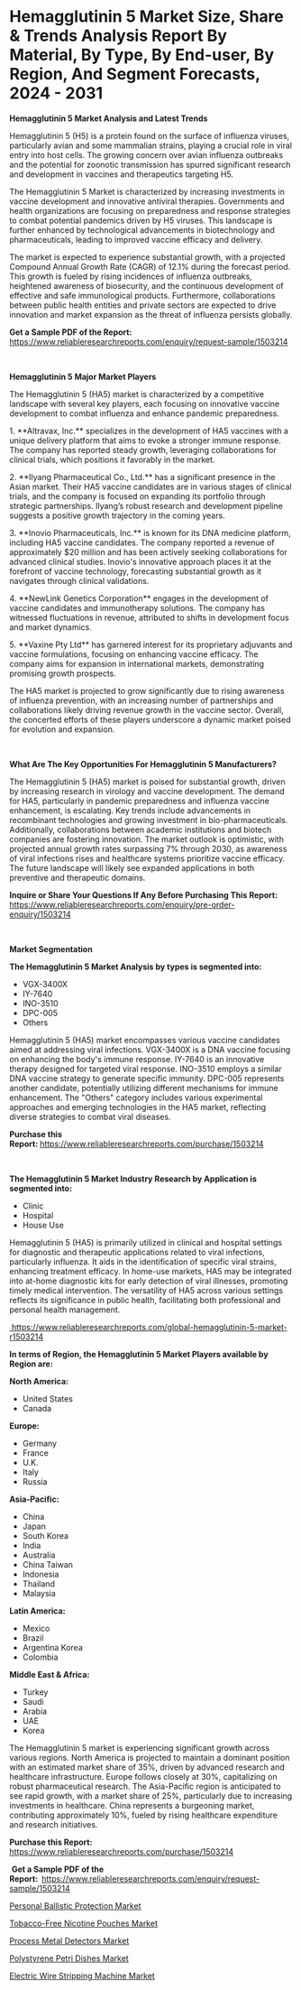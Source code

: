 <p><h1>Hemagglutinin 5 Market Size, Share & Trends Analysis Report By Material, By Type, By End-user, By Region, And Segment Forecasts, 2024 - 2031</h1></p><p><strong>Hemagglutinin 5 Market Analysis and Latest Trends</strong></p>
<p><p>Hemagglutinin 5 (H5) is a protein found on the surface of influenza viruses, particularly avian and some mammalian strains, playing a crucial role in viral entry into host cells. The growing concern over avian influenza outbreaks and the potential for zoonotic transmission has spurred significant research and development in vaccines and therapeutics targeting H5. </p><p>The Hemagglutinin 5 Market is characterized by increasing investments in vaccine development and innovative antiviral therapies. Governments and health organizations are focusing on preparedness and response strategies to combat potential pandemics driven by H5 viruses. This landscape is further enhanced by technological advancements in biotechnology and pharmaceuticals, leading to improved vaccine efficacy and delivery.</p><p>The market is expected to experience substantial growth, with a projected Compound Annual Growth Rate (CAGR) of 12.1% during the forecast period. This growth is fueled by rising incidences of influenza outbreaks, heightened awareness of biosecurity, and the continuous development of effective and safe immunological products. Furthermore, collaborations between public health entities and private sectors are expected to drive innovation and market expansion as the threat of influenza persists globally.</p></p>
<p><strong>Get a Sample PDF of the Report:&nbsp;</strong> <a href="https://www.reliableresearchreports.com/enquiry/request-sample/1503214?utm_campaign=3&utm_medium=2&utm_source=Github&utm_content=ia&utm_term=27092024&utm_id=hemagglutinin-5">https://www.reliableresearchreports.com/enquiry/request-sample/1503214</a></p>
<p>&nbsp;</p>
<p><strong>Hemagglutinin 5 Major Market Players</strong></p>
<p><p>The Hemagglutinin 5 (HA5) market is characterized by a competitive landscape with several key players, each focusing on innovative vaccine development to combat influenza and enhance pandemic preparedness. </p><p>1. **Altravax, Inc.** specializes in the development of HA5 vaccines with a unique delivery platform that aims to evoke a stronger immune response. The company has reported steady growth, leveraging collaborations for clinical trials, which positions it favorably in the market. </p><p>2. **Ilyang Pharmaceutical Co., Ltd.** has a significant presence in the Asian market. Their HA5 vaccine candidates are in various stages of clinical trials, and the company is focused on expanding its portfolio through strategic partnerships. Ilyang’s robust research and development pipeline suggests a positive growth trajectory in the coming years.</p><p>3. **Inovio Pharmaceuticals, Inc.** is known for its DNA medicine platform, including HA5 vaccine candidates. The company reported a revenue of approximately $20 million and has been actively seeking collaborations for advanced clinical studies. Inovio's innovative approach places it at the forefront of vaccine technology, forecasting substantial growth as it navigates through clinical validations.</p><p>4. **NewLink Genetics Corporation** engages in the development of vaccine candidates and immunotherapy solutions. The company has witnessed fluctuations in revenue, attributed to shifts in development focus and market dynamics. </p><p>5. **Vaxine Pty Ltd** has garnered interest for its proprietary adjuvants and vaccine formulations, focusing on enhancing vaccine efficacy. The company aims for expansion in international markets, demonstrating promising growth prospects.</p><p>The HA5 market is projected to grow significantly due to rising awareness of influenza prevention, with an increasing number of partnerships and collaborations likely driving revenue growth in the vaccine sector. Overall, the concerted efforts of these players underscore a dynamic market poised for evolution and expansion.</p></p>
<p>&nbsp;</p>
<p><strong>What Are The Key Opportunities For Hemagglutinin 5 Manufacturers?</strong></p>
<p><p>The Hemagglutinin 5 (HA5) market is poised for substantial growth, driven by increasing research in virology and vaccine development. The demand for HA5, particularly in pandemic preparedness and influenza vaccine enhancement, is escalating. Key trends include advancements in recombinant technologies and growing investment in bio-pharmaceuticals. Additionally, collaborations between academic institutions and biotech companies are fostering innovation. The market outlook is optimistic, with projected annual growth rates surpassing 7% through 2030, as awareness of viral infections rises and healthcare systems prioritize vaccine efficacy. The future landscape will likely see expanded applications in both preventive and therapeutic domains.</p></p>
<p><strong>Inquire or Share Your Questions If Any Before Purchasing This Report:</strong> <a href="https://www.reliableresearchreports.com/enquiry/pre-order-enquiry/1503214?utm_campaign=3&utm_medium=2&utm_source=Github&utm_content=ia&utm_term=27092024&utm_id=hemagglutinin-5">https://www.reliableresearchreports.com/enquiry/pre-order-enquiry/1503214</a></p>
<p>&nbsp;</p>
<p><strong>Market Segmentation</strong></p>
<p><strong>The Hemagglutinin 5 Market Analysis by types is segmented into:</strong></p>
<p><ul><li>VGX-3400X</li><li>IY-7640</li><li>INO-3510</li><li>DPC-005</li><li>Others</li></ul></p>
<p><p>Hemagglutinin 5 (HA5) market encompasses various vaccine candidates aimed at addressing viral infections. VGX-3400X is a DNA vaccine focusing on enhancing the body's immune response. IY-7640 is an innovative therapy designed for targeted viral response. INO-3510 employs a similar DNA vaccine strategy to generate specific immunity. DPC-005 represents another candidate, potentially utilizing different mechanisms for immune enhancement. The "Others" category includes various experimental approaches and emerging technologies in the HA5 market, reflecting diverse strategies to combat viral diseases.</p></p>
<p><strong>Purchase this Report:&nbsp;</strong><a href="https://www.reliableresearchreports.com/purchase/1503214?utm_campaign=3&utm_medium=2&utm_source=Github&utm_content=ia&utm_term=27092024&utm_id=hemagglutinin-5">https://www.reliableresearchreports.com/purchase/1503214</a></p>
<p>&nbsp;</p>
<p><strong>The Hemagglutinin 5 Market Industry Research by Application is segmented into:</strong></p>
<p><ul><li>Clinic</li><li>Hospital</li><li>House Use</li></ul></p>
<p><p>Hemagglutinin 5 (HA5) is primarily utilized in clinical and hospital settings for diagnostic and therapeutic applications related to viral infections, particularly influenza. It aids in the identification of specific viral strains, enhancing treatment efficacy. In home-use markets, HA5 may be integrated into at-home diagnostic kits for early detection of viral illnesses, promoting timely medical intervention. The versatility of HA5 across various settings reflects its significance in public health, facilitating both professional and personal health management.</p></p>
<p><a href="https://www.reliableresearchreports.com/global-hemagglutinin-5-market-r1503214?utm_campaign=3&utm_medium=2&utm_source=Github&utm_content=ia&utm_term=27092024&utm_id=hemagglutinin-5">&nbsp;https://www.reliableresearchreports.com/global-hemagglutinin-5-market-r1503214</a></p>
<p><strong>In terms of Region, the Hemagglutinin 5 Market Players available by Region are:</strong></p>
<p>
    <p> <strong> North America: </strong>
        <ul>
            <li>United States</li>
            <li>Canada</li>
        </ul>
        </p> 
    <p> <strong> Europe: </strong>
        <ul>
            <li>Germany</li>
            <li>France</li>
            <li>U.K.</li>
            <li>Italy</li>
            <li>Russia</li>
        </ul>
        </p> 
    <p> <strong> Asia-Pacific: </strong>
        <ul>
            <li>China</li>
            <li>Japan</li>
            <li>South Korea</li>
            <li>India</li>
            <li>Australia</li>
            <li>China Taiwan</li>
            <li>Indonesia</li>
            <li>Thailand</li>
            <li>Malaysia</li>
        </ul>
        </p> 
    <p> <strong> Latin America: </strong>
        <ul>
            <li>Mexico</li>
            <li>Brazil</li>
            <li>Argentina Korea</li>
            <li>Colombia</li>
        </ul>
        </p> 
    <p> <strong> Middle East & Africa: </strong>
        <ul>
            <li>Turkey</li>
            <li>Saudi</li>
            <li>Arabia</li>
            <li>UAE</li>
            <li>Korea</li>
        </ul>
    </p>
    </p>
<p><p>The Hemagglutinin 5 market is experiencing significant growth across various regions. North America is projected to maintain a dominant position with an estimated market share of 35%, driven by advanced research and healthcare infrastructure. Europe follows closely at 30%, capitalizing on robust pharmaceutical research. The Asia-Pacific region is anticipated to see rapid growth, with a market share of 25%, particularly due to increasing investments in healthcare. China represents a burgeoning market, contributing approximately 10%, fueled by rising healthcare expenditure and research initiatives.</p></p>
<p><strong>Purchase this Report: </strong><a href="https://www.reliableresearchreports.com/purchase/1503214?utm_campaign=3&utm_medium=2&utm_source=Github&utm_content=ia&utm_term=27092024&utm_id=hemagglutinin-5">https://www.reliableresearchreports.com/purchase/1503214</a></p>
<p>&nbsp;<strong>Get a Sample PDF of the Report:&nbsp;&nbsp;</strong><a href="https://www.reliableresearchreports.com/enquiry/request-sample/1503214?utm_campaign=3&utm_medium=2&utm_source=Github&utm_content=ia&utm_term=27092024&utm_id=hemagglutinin-5">https://www.reliableresearchreports.com/enquiry/request-sample/1503214</a></p>
<p><strong></strong></p>
<p><p><a href="https://issuu.com/reportprime-2/docs/personal-ballistic-protection-marke_82221e18d93c62?utm_campaign=3&utm_medium=2&utm_source=Github&utm_content=ia&utm_term=27092024&utm_id=hemagglutinin-5">Personal Ballistic Protection Market</a></p><p><a href="https://issuu.com/reportprime-2/docs/tobacco-free-nicotine-pouches-marke_f9fe776e00d63d?utm_campaign=3&utm_medium=2&utm_source=Github&utm_content=ia&utm_term=27092024&utm_id=hemagglutinin-5">Tobacco-Free Nicotine Pouches Market</a></p><p><a href="https://github.com/nicoletavirag/Market-Research-Report-List-5/blob/main/process-metal-detectors-market.md?utm_campaign=3&utm_medium=2&utm_source=Github&utm_content=ia&utm_term=27092024&utm_id=hemagglutinin-5">Process Metal Detectors Market</a></p><p><a href="https://www.linkedin.com/pulse/polystyrene-petri-dishes-market-size-share-analysis-growth-eique?trackingId=HaT2bI1tQY2OGMzQHSyzsA%3D%3D&utm_campaign=3&utm_medium=2&utm_source=Github&utm_content=ia&utm_term=27092024&utm_id=hemagglutinin-5">Polystyrene Petri Dishes Market</a></p><p><a href="https://www.linkedin.com/pulse/global-electric-wire-stripping-machine-market-trends-innovations-hhele?trackingId=3SDYE8jwQh6v640NAqE16g%3D%3D&utm_campaign=3&utm_medium=2&utm_source=Github&utm_content=ia&utm_term=27092024&utm_id=hemagglutinin-5">Electric Wire Stripping Machine Market</a></p></p>